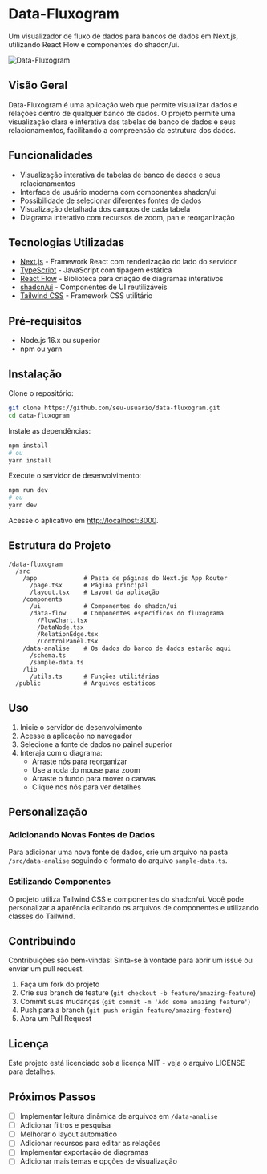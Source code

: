 # Data-Fluxogram

Um visualizador de fluxo de dados para bancos de dados em Next.js, utilizando React Flow e componentes do shadcn/ui.

![Data-Fluxogram](https://api/placeholder/800/400)

## Visão Geral

Data-Fluxogram é uma aplicação web que permite visualizar dados e relações dentro de qualquer banco de dados. O projeto permite uma visualização clara e interativa das tabelas de banco de dados e seus relacionamentos, facilitando a compreensão da estrutura dos dados.

## Funcionalidades

- Visualização interativa de tabelas de banco de dados e seus relacionamentos
- Interface de usuário moderna com componentes shadcn/ui
- Possibilidade de selecionar diferentes fontes de dados
- Visualização detalhada dos campos de cada tabela
- Diagrama interativo com recursos de zoom, pan e reorganização

## Tecnologias Utilizadas

- [Next.js](https://nextjs.org/) - Framework React com renderização do lado do servidor
- [TypeScript](https://www.typescriptlang.org/) - JavaScript com tipagem estática
- [React Flow](https://reactflow.dev/) - Biblioteca para criação de diagramas interativos
- [shadcn/ui](https://ui.shadcn.com/) - Componentes de UI reutilizáveis
- [Tailwind CSS](https://tailwindcss.com/) - Framework CSS utilitário

## Pré-requisitos

- Node.js 16.x ou superior
- npm ou yarn

## Instalação

Clone o repositório:

```bash
git clone https://github.com/seu-usuario/data-fluxogram.git
cd data-fluxogram
```

Instale as dependências:

```bash
npm install
# ou
yarn install
```

Execute o servidor de desenvolvimento:

```bash
npm run dev
# ou
yarn dev
```

Acesse o aplicativo em [http://localhost:3000](http://localhost:3000).

## Estrutura do Projeto

```
/data-fluxogram
  /src
    /app             # Pasta de páginas do Next.js App Router
      /page.tsx      # Página principal
      /layout.tsx    # Layout da aplicação
    /components
      /ui            # Componentes do shadcn/ui
      /data-flow     # Componentes específicos do fluxograma
        /FlowChart.tsx
        /DataNode.tsx
        /RelationEdge.tsx
        /ControlPanel.tsx
    /data-analise    # Os dados do banco de dados estarão aqui
      /schema.ts
      /sample-data.ts
    /lib
      /utils.ts      # Funções utilitárias
  /public            # Arquivos estáticos
```

## Uso

1. Inicie o servidor de desenvolvimento
2. Acesse a aplicação no navegador
3. Selecione a fonte de dados no painel superior
4. Interaja com o diagrama:
   - Arraste nós para reorganizar
   - Use a roda do mouse para zoom
   - Arraste o fundo para mover o canvas
   - Clique nos nós para ver detalhes

## Personalização

### Adicionando Novas Fontes de Dados

Para adicionar uma nova fonte de dados, crie um arquivo na pasta `/src/data-analise` seguindo o formato do arquivo `sample-data.ts`.

### Estilizando Componentes

O projeto utiliza Tailwind CSS e componentes do shadcn/ui. Você pode personalizar a aparência editando os arquivos de componentes e utilizando classes do Tailwind.

## Contribuindo

Contribuições são bem-vindas! Sinta-se à vontade para abrir um issue ou enviar um pull request.

1. Faça um fork do projeto
2. Crie sua branch de feature (`git checkout -b feature/amazing-feature`)
3. Commit suas mudanças (`git commit -m 'Add some amazing feature'`)
4. Push para a branch (`git push origin feature/amazing-feature`)
5. Abra um Pull Request

## Licença

Este projeto está licenciado sob a licença MIT - veja o arquivo LICENSE para detalhes.

## Próximos Passos

- [ ] Implementar leitura dinâmica de arquivos em `/data-analise`
- [ ] Adicionar filtros e pesquisa
- [ ] Melhorar o layout automático
- [ ] Adicionar recursos para editar as relações
- [ ] Implementar exportação de diagramas
- [ ] Adicionar mais temas e opções de visualização